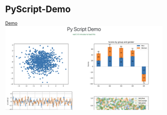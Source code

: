 # PyScript-Demo

[Demo](https://arslandevpy.github.io/PyScript-Demo/)
![Demo Image](./img/demo.png)
